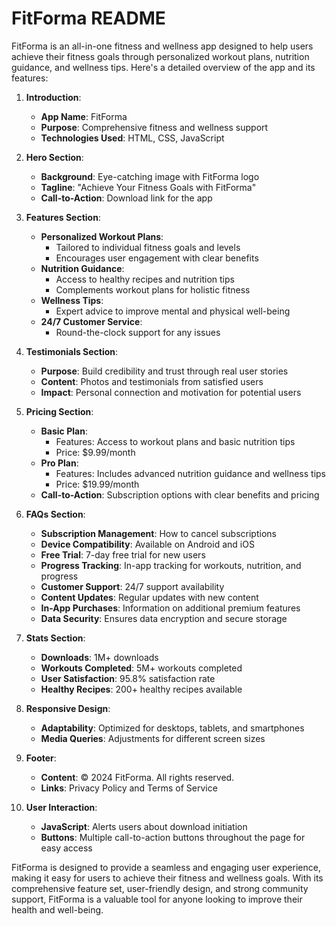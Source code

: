 # FitForma README

FitForma is an all-in-one fitness and wellness app designed to help users achieve their fitness goals through personalized workout plans, nutrition guidance, and wellness tips. Here's a detailed overview of the app and its features:

1. **Introduction**:
   - **App Name**: FitForma
   - **Purpose**: Comprehensive fitness and wellness support
   - **Technologies Used**: HTML, CSS, JavaScript

2. **Hero Section**:
   - **Background**: Eye-catching image with FitForma logo
   - **Tagline**: "Achieve Your Fitness Goals with FitForma"
   - **Call-to-Action**: Download link for the app

3. **Features Section**:
   - **Personalized Workout Plans**:
     - Tailored to individual fitness goals and levels
     - Encourages user engagement with clear benefits
   - **Nutrition Guidance**:
     - Access to healthy recipes and nutrition tips
     - Complements workout plans for holistic fitness
   - **Wellness Tips**:
     - Expert advice to improve mental and physical well-being
   - **24/7 Customer Service**:
     - Round-the-clock support for any issues

4. **Testimonials Section**:
   - **Purpose**: Build credibility and trust through real user stories
   - **Content**: Photos and testimonials from satisfied users
   - **Impact**: Personal connection and motivation for potential users

5. **Pricing Section**:
   - **Basic Plan**:
     - Features: Access to workout plans and basic nutrition tips
     - Price: $9.99/month
   - **Pro Plan**:
     - Features: Includes advanced nutrition guidance and wellness tips
     - Price: $19.99/month
   - **Call-to-Action**: Subscription options with clear benefits and pricing

6. **FAQs Section**:
   - **Subscription Management**: How to cancel subscriptions
   - **Device Compatibility**: Available on Android and iOS
   - **Free Trial**: 7-day free trial for new users
   - **Progress Tracking**: In-app tracking for workouts, nutrition, and progress
   - **Customer Support**: 24/7 support availability
   - **Content Updates**: Regular updates with new content
   - **In-App Purchases**: Information on additional premium features
   - **Data Security**: Ensures data encryption and secure storage

7. **Stats Section**:
   - **Downloads**: 1M+ downloads
   - **Workouts Completed**: 5M+ workouts completed
   - **User Satisfaction**: 95.8% satisfaction rate
   - **Healthy Recipes**: 200+ healthy recipes available

8. **Responsive Design**:
   - **Adaptability**: Optimized for desktops, tablets, and smartphones
   - **Media Queries**: Adjustments for different screen sizes

9. **Footer**:
   - **Content**: © 2024 FitForma. All rights reserved.
   - **Links**: Privacy Policy and Terms of Service

10. **User Interaction**:
    - **JavaScript**: Alerts users about download initiation
    - **Buttons**: Multiple call-to-action buttons throughout the page for easy access

FitForma is designed to provide a seamless and engaging user experience, making it easy for users to achieve their fitness and wellness goals. With its comprehensive feature set, user-friendly design, and strong community support, FitForma is a valuable tool for anyone looking to improve their health and well-being.
